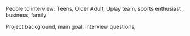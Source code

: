 People to interview:
Teens, Older Adult, Uplay team, sports enthusiast , business, family

Project background, main goal, interview questions, 